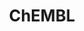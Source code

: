 ---
bigquery: https://console.cloud.google.com/bigquery?p=patents-public-data&d=ebi_chembl&page=dataset
citation: '"The ChEMBL database in 2017." Anna Gaulton, Anne Hersey, Michał Nowotka,
  A Patrícia Bento, Jon Chambers, David Mendez, Prudence Mutowo, Francis Atkinson,
  Louisa J Bellis, Elena Cibrián-Uhalte, Mark Davies, Nathan Dedman, Anneli Karlsson,
  María Paula Magariños, John P Overington, George Papadatos, Ines Smit, Andrew R
  Leach Nucleic acids Research (2017) 45 (Database Issue), D945-D954'
contributors: European Bioinformatics Institute
cost: None
description: ChEMBL Data is a manually curated database of small molecules used in
  drug discovery, including information about existing patented drugs.
documentation: 'schema: https://www.ebi.ac.uk/chembl/db_schema


  '
last_edit: 04/10/2022, 06:36:36
location: https://console.cloud.google.com/marketplace/product/google_patents_public_datasets/chembl
maintained_by: EMBL-EBI, an outstation of European Molecular Biology Laboratory
related_publications: '

  ChEMBL: towards direct deposition of bioassay data.


  Mendez D, Gaulton A, Bento AP, Chambers J, De Veij M, Félix E, Magariños MP, Mosquera
  JF, Mutowo P, Nowotka M, Gordillo-Marañón M, Hunter F, Junco L, Mugumbate G, Rodriguez-Lopez
  M, Atkinson F, Bosc N, Radoux CJ, Segura-Cabrera A, Hersey A, Leach AR.


  — Nucleic Acids Res. 2019; 47(D1):D930-D940. doi: 10.1093/nar/gky1075

  '
schema_fields:
- source_domain_id
- hba
- std_act_id
- mc_tax_id
- aspect
- research_stem
- pubmed_id
- stat
- submission_date
- targcomp_id
- ingredient
- met_comment
- standard_value
- standard_inchi_key
- activity_count
- mw_freebase
- hbd
- component_id
- updated_by
- caloha_id
- bao_id
- updated_on
- withdrawn_year
- compd_id
- withdrawn_country
- tax_id
- ap_id
- hbd_lipinski
- protclasssyn_id
- stem_class
- level4
- sequence_md5sum
- num_lipinski_ro5_violations
- doc_type
- parent_go_id
- predbind_id
- drug_record_id
- cx_logp
- short_name
- ass_cls_map_id
- tid_fixed
- warning_class
- l4
- indication_class
- organism
- level3
- aidx
- units
- last_page
- acd_logd
- actsm_id
- irac_code
- prodrug
- mc_target_type
- cell_source_tax_id
- subgroup
- mutation
- uberon_id
- comp_go_id
- enzyme_tid
- efo_id
- parent_id
- published_type
- l2
- clo_id
- qed_weighted
- log_id
- selectivity_comment
- curation_comment
- level2
- mol_atc_id
- version
- target_desc
- direct_interaction
- assay_source
- entity_type
- definition
- go_id
- ddd_value
- parenteral
- molfile
- availability_type
- mechanism_comment
- priority
- warning_year
- chembl_id
- protein_class_desc
- alogp
- status
- assay_category
- prediction_method
- assay_test_type
- bao_format
- normal_range_min
- abstract
- related_tid
- standard_relation
- assay_class_id
- component_type
- domain_id
- start_position
- strength
- l1
- db_version
- assay_desc
- frac_code
- sequence
- psa
- hrac_code
- num_alerts
- molregno
- molecular_mechanism
- assay_organism
- pathway_key
- bao_endpoint
- toid
- parent_molregno
- protein_class_id
- usan_stem_definition
- warning_id
- standard_flag
- tid
- usan_stem_id
- qudt_units
- alert_id
- molecule_type
- mc_target_accession
- alert_name
- acd_logp
- patent_use_code
- bto_id
- ddd_id
- issue
- heavy_atoms
- assay_id
- tbl
- record_id
- biocomp_id
- mol_hrac_id
- tissue_id
- applicant_full_name
- inorganic_flag
- l5
- assay_type
- dosage_form
- approval_date
- as_id
- ridx
- src_id
- pref_name
- doc_id
- cl_lincs_id
- mc_target_name
- cellosaurus_id
- sei
- assay_tissue
- relationship_desc
- label
- protein_class_synonym
- entity_id
- level4_description
- cidx
- creation_date
- published_units
- cx_most_bpka
- name
- compound_key
- cell_ontology_id
- patent_no
- drug_substance_flag
- first_page
- sitecomp_id
- assay_cell_type
- site_id
- level1
- source
- comments
- stem
- active_molregno
- activity_comment
- type
- year
- co_stem_id
- description
- nda_type
- site_name
- ddd_comment
- patent_expire_date
- parent_type
- met_id
- dosed_ingredient
- full_molformula
- smid
- synonyms
- standard_upper_value
- assay_subcellular_fraction
- delist_flag
- metref_id
- substrate_record_id
- smarts
- hba_lipinski
- trade_name
- confidence
- cpd_str_alert_id
- withdrawn_reason
- first_approval
- action_type
- company
- mc_organism
- frac_class_id
- text_value
- annotation
- bei
- atc_code
- who_extra
- usan_stem
- chebi_par_id
- downgraded
- patent_id
- l8
- num_ro5_violations
- binding_site_comment
- natural_product
- ad_type
- mesh_id
- mechanism_of_action
- class_type
- compound_name
- journal
- polymer_flag
- cell_source_tissue
- target_type
- major_class
- active_ingredient
- compsyn_id
- structure_type
- component_synonym
- metabolite_record_id
- helm_notation
- black_box_warning
- title
- innovator_company
- set_name
- value
- le
- previous_company
- cx_logd
- indref_id
- acd_most_bpka
- domain_name
- cell_source_organism
- standard_inchi
- enzyme_name
- src_compound_id
- level1_description
- targrel_id
- efo_term
- isoform
- ref_id
- domain_description
- acd_most_apka
- ref_url
- withdrawn_class
- potential_duplicate
- published_relation
- parameter_value
- formulation_id
- pathway_id
- upper_value
- volume
- met_conversion
- assay_tax_id
- prod_pat_id
- uo_units
- comp_class_id
- l6
- topical
- standard_type
- warning_country
- lle
- path
- usan_year
- src_description
- species_group_flag
- disease_efficacy
- published_value
- relationship
- drugind_id
- max_phase
- class_level
- orig_description
- ro3_pass
- drug_product_flag
- job_id
- parameter_type
- variant_id
- doi
- irac_class_id
- homologue
- oral
- end_position
- who_name
- rtb
- assay_param_id
- level3_description
- country
- canonical_smiles
- warning_description
- therapeutic_flag
- hrac_class_id
- molecular_species
- cell_description
- level5
- first_in_class
- product_id
- warnref_id
- relation
- last_active
- usan_substem
- l3
- cx_most_apka
- standard_text_value
- max_phase_for_ind
- site_residues
- withdrawn_flag
- src_short_name
- ddd_admr
- level2_description
- route
- src_assay_id
- pchembl_value
- activity_id
- mecref_id
- db_source
- curated_by
- relationship_type
- rgid
- aromatic_rings
- standard_units
- molsyn_id
- publication_number
- assay_strain
- target_mapping
- confidence_score
- res_stem_id
- authors
- oc_id
- chirality
- mol_frac_id
- l7
- mw_monoisotopic
- mol_irac_id
- syn_type
- ddd_units
- mec_id
- ref_type
- domain_type
- cell_name
- full_mwt
- cell_id
- result_flag
- mesh_heading
- normal_range_max
- data_validity_comment
- warning_type
- alert_set_id
- idx
- accession
shortname: chembl
tags:
- biotechnology
- health
- chemical
- bioinformatics
- medical
terms_of_use: CC BY-SA 3.0
title: ChEMBL
uuid: e232a192-965c-4ec9-904c-155b6dfe56c5
---